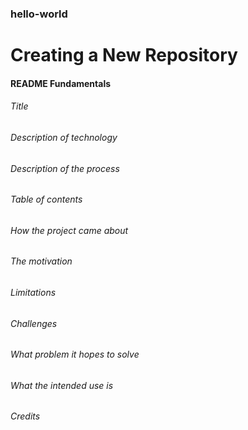 ### hello-world
# Creating a New Repository
#### README Fundamentals

###### Title
###### Description of technology
###### Description of the process
###### Table of contents
###### How the project came about
###### The motivation
###### Limitations
###### Challenges
###### What problem it hopes to solve
###### What the intended use is
###### Credits
